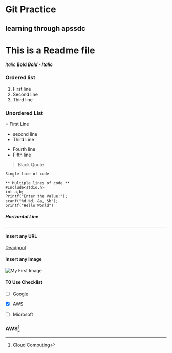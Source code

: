 # Git Practice 

## learning through apssdc


# This is a Readme file

*Italic*
**Bold**
***Bold - Italic***

### Ordered list
1. First line
2. Second line
3. Third line

### Unordered List 
= First Line
+ second line
+ Third Line
- Fourth line
- Fifth line

> Black Qoute

` Single line of code `
```
** Multiple lines of code **
#Include<stdio.h>
int a,b;
Printf("Enter the Value:");
scanf("%d %d, &a, &b");
printf("Hello World")

```
##### Horizantal Line
---

#### Insert any URL
[Deadpool](https://www.google.com)

#### Insert any Image
![My First Image](https://encrypted-tbn0.gstatic.com/images?q=tbn:ANd9GcSdzlPJ9vlSadIBYfYupVE7jNAwtR_aohQ6Hg&s)

#### T0 Use Checklist
- [ ] Google
- [X] AWS
- [ ] Microsoft


### AWS[^1]
[^1]: Cloud Computing 










